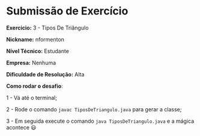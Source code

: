 # Submissão de Exercício

**Exercicio:** 3 - Tipos De Triângulo

**Nickname:** nformenton

**Nível Técnico:** Estudante

**Empresa:** Nenhuma

**Dificuldade de Resolução:**  Alta

**Como rodar o desafio**:

1 - Vá até o terminal;

2 - Rode o comando `javac TiposDeTriangulo.java` para gerar a classe;

3 - Em seguida execute o comando `java TiposDeTriangulo.java` e a mágica acontece 😃